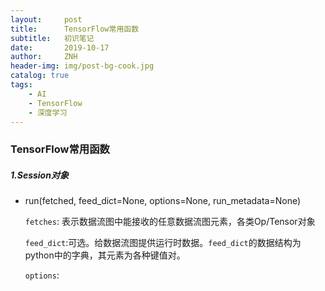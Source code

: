 ```yaml
---
layout:     post
title:      TensorFlow常用函数
subtitle:   初识笔记
date:       2019-10-17
author:     ZNH
header-img: img/post-bg-cook.jpg
catalog: true
tags:
    - AI
    - TensorFlow
    - 深度学习
---
```

### TensorFlow常用函数

##### 1.Session对象

- run(fetched, feed_dict=None, options=None, run_metadata=None)

  `fetches`: 表示数据流图中能接收的任意数据流图元素，各类Op/Tensor对象

  `feed_dict`:可选。给数据流图提供运行时数据。`feed_dict`的数据结构为python中的字典，其元素为各种键值对。

  `options`:
